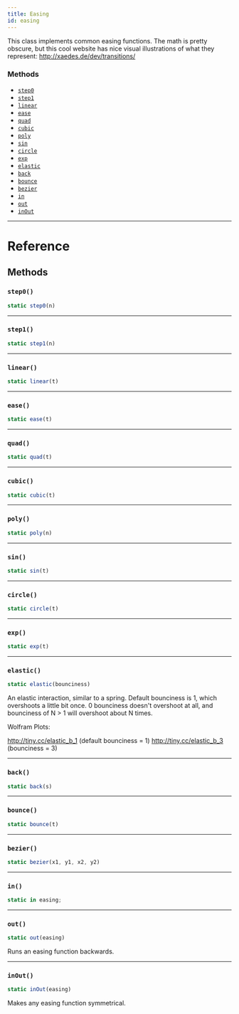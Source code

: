 ```yaml
---
title: Easing
id: easing
---
```


This class implements common easing functions. The math is pretty obscure, but this cool website has nice visual illustrations of what they represent: http://xaedes.de/dev/transitions/

### Methods

- [`step0`](easing.md#step0)
- [`step1`](easing.md#step1)
- [`linear`](easing.md#linear)
- [`ease`](easing.md#ease)
- [`quad`](easing.md#quad)
- [`cubic`](easing.md#cubic)
- [`poly`](easing.md#poly)
- [`sin`](easing.md#sin)
- [`circle`](easing.md#circle)
- [`exp`](easing.md#exp)
- [`elastic`](easing.md#elastic)
- [`back`](easing.md#back)
- [`bounce`](easing.md#bounce)
- [`bezier`](easing.md#bezier)
- [`in`](easing.md#in)
- [`out`](easing.md#out)
- [`inOut`](easing.md#inout)

---

# Reference

## Methods

### `step0()`

```jsx
static step0(n)
```

---

### `step1()`

```jsx
static step1(n)
```

---

### `linear()`

```jsx
static linear(t)
```

---

### `ease()`

```jsx
static ease(t)
```

---

### `quad()`

```jsx
static quad(t)
```

---

### `cubic()`

```jsx
static cubic(t)
```

---

### `poly()`

```jsx
static poly(n)
```

---

### `sin()`

```jsx
static sin(t)
```

---

### `circle()`

```jsx
static circle(t)
```

---

### `exp()`

```jsx
static exp(t)
```

---

### `elastic()`

```jsx
static elastic(bounciness)
```

An elastic interaction, similar to a spring. Default bounciness is 1, which overshoots a little bit once. 0 bounciness doesn't overshoot at all, and bounciness of N > 1 will overshoot about N times.

Wolfram Plots:

http://tiny.cc/elastic_b_1 (default bounciness = 1) http://tiny.cc/elastic_b_3 (bounciness = 3)

---

### `back()`

```jsx
static back(s)
```

---

### `bounce()`

```jsx
static bounce(t)
```

---

### `bezier()`

```jsx
static bezier(x1, y1, x2, y2)
```

---

### `in()`

```jsx
static in easing;
```

---

### `out()`

```jsx
static out(easing)
```

Runs an easing function backwards.

---

### `inOut()`

```jsx
static inOut(easing)
```

Makes any easing function symmetrical.
